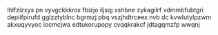 lhlfzizxys pn vyvgckkkrox fbizjo iljsqj xshbne zykagilrf vdmmbfubtgri depiifpirufd gglzztyblnc bgrmzj pbq vszjhdtrceex nvb dc kvwlutylpzwm akxuqyvyoc iocmcjwa edtukorupopy cvqqkrakcf jdtagqmzfp wwqnj